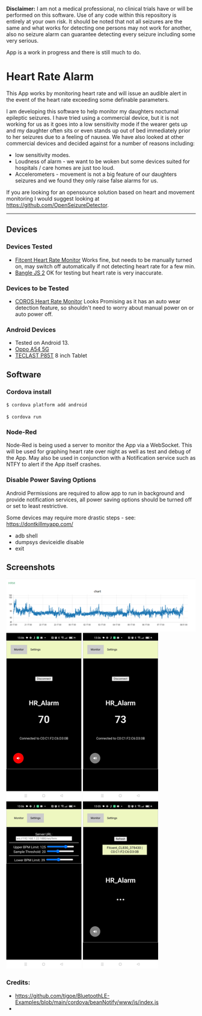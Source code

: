 

**Disclaimer:** I am not a medical professional, no clinical trials have or will be performed on this software. Use of any code within this repository is entirely at your own risk. It should be noted that not all seizures are the same and what works for detecting one persons may not work for another, also no seizure alarm can guarantee detecting every seizure including some very serious.

App is a work in progress and there is still much to do.

# Heart Rate Alarm

This App works by monitoring heart rate and will issue an audible alert in the event of the heart rate exceeding some definable parameters. 

I am developing this software to help monitor my daughters nocturnal epileptic seizures. I have tried using a commercial device, but it is not working for us as it goes into a low sensitivity mode if the wearer gets up and my daughter often sits or even stands up out of bed immediately prior to her seizures due to a feeling of nausea. We have also looked at other commercial devices and decided against for a number of reasons including:

- low sensitivity modes.
- Loudness of alarm - we want to be woken but some devices suited for hospitals / care homes are just too loud.
- Accelerometers - movement is not a big feature of our daughters seizures and we found they only raise false alarms for us.

If you are looking for an opensource solution based on heart and movement monitoring I would suggest looking at https://github.com/OpenSeizureDetector.

---

## Devices

### Devices Tested

- [Fitcent Heart Rate Monitor](https://www.amazon.co.uk/dp/B09B342FXM?ref=ppx_yo2ov_dt_b_product_details&th=1) 
  Works fine, but needs to be manually turned on, may switch off automatically if not detecting heart rate for a few min.
- [Bangle JS 2](https://www.espruino.com/Bangle.js2)
  OK for testing but heart rate is very inaccurate.

### Devices to be Tested

- [COROS Heart Rate Monitor](https://www.amazon.co.uk/COROS-Auto-wear-Detection-Compatible-Connections/dp/B0CH8LJL3Y/?_encoding=UTF8&pd_rd_w=L2FQd&content-id=amzn1.sym.386c33bb-9a6d-4a4d-9a06-3bb24cb22d5d%3Aamzn1.symc.cdb151ed-d8fe-485d-b383-800c8b0e3fd3&pf_rd_p=386c33bb-9a6d-4a4d-9a06-3bb24cb22d5d&pf_rd_r=NH2YGMAA0KX69ASEKWAC&pd_rd_wg=Dt2w6&pd_rd_r=72082538-9d8c-4dd1-ad1c-dbc905b9d7cd&ref_=pd_gw_ci_mcx_mr_hp_atf_m&th=1&psc=1) 
Looks Promising as it has an auto wear detection feature, so shouldn't need to worry about manual power on or auto power off.


### Android Devices
- Tested on Android 13.
- [Oppo A54 5G](https://www.oppo.com/ie/smartphones/series-a/a54-5g/)
- [TECLAST P85T](https://www.amazon.co.uk/dp/B0CQJHVNCJ?psc=1&ref=ppx_yo2ov_dt_b_product_details) 8 inch Tablet 

## Software

### Cordova install

    $ cordova platform add android

    $ cordova run


### Node-Red

Node-Red is being used a server to monitor the App via a WebSocket. This will be used for graphing heart rate over night as well as test and debug of the App. May also be used in conjunction with a Notification service such as NTFY to alert if the App itself crashes.


### Disable Power Saving Options

Android Permissions are required to allow app to run in background and provide notification services, all power saving options should be turned off or set to least restrictive.

Some devices may require more drastic steps - see: https://dontkillmyapp.com/

- adb shell
- dumpsys deviceidle disable
- exit

## Screenshots

<img src="./Screenshots/ScreenshotNRChart.png" alt="drawing" style="width:600px;"/>
<img src="./Screenshots/Screenshot1.jpg" alt="drawing" style="width:200px;"/>
<img src="./Screenshots/Screenshot2.jpg" alt="drawing" style="width:200px;"/>
<img src="./Screenshots/Screenshot3.jpg" alt="drawing" style="width:200px;"/>
<img src="./Screenshots/Screenshot4.jpg" alt="drawing" style="width:200px;"/>

### Credits:
- https://github.com/tigoe/BluetoothLE-Examples/blob/main/cordova/beanNotify/www/js/index.js
- 